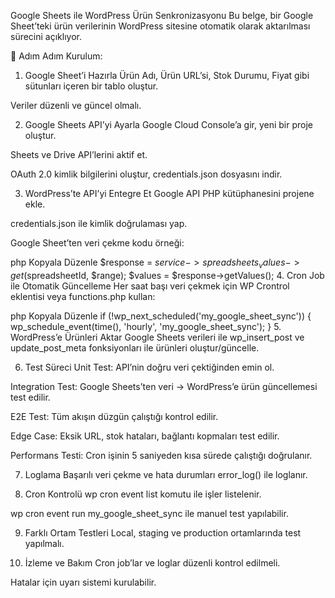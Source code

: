 Google Sheets ile WordPress Ürün Senkronizasyonu
Bu belge, bir Google Sheet’teki ürün verilerinin WordPress sitesine otomatik olarak aktarılması sürecini açıklıyor.

🔧 Adım Adım Kurulum:
1. Google Sheet’i Hazırla
Ürün Adı, Ürün URL’si, Stok Durumu, Fiyat gibi sütunları içeren bir tablo oluştur.

Veriler düzenli ve güncel olmalı.

2. Google Sheets API’yi Ayarla
Google Cloud Console’a gir, yeni bir proje oluştur.

Sheets ve Drive API’lerini aktif et.

OAuth 2.0 kimlik bilgilerini oluştur, credentials.json dosyasını indir.

3. WordPress’te API’yi Entegre Et
Google API PHP kütüphanesini projene ekle.

credentials.json ile kimlik doğrulaması yap.

Google Sheet’ten veri çekme kodu örneği:

php
Kopyala
Düzenle
$response = $service->spreadsheets_values->get($spreadsheetId, $range);
$values = $response->getValues();
4. Cron Job ile Otomatik Güncelleme
Her saat başı veri çekmek için WP Crontrol eklentisi veya functions.php kullan:

php
Kopyala
Düzenle
if (!wp_next_scheduled('my_google_sheet_sync')) {
    wp_schedule_event(time(), 'hourly', 'my_google_sheet_sync');
}
5. WordPress’e Ürünleri Aktar
Google Sheets verileri ile wp_insert_post ve update_post_meta fonksiyonları ile ürünleri oluştur/güncelle.

6. Test Süreci
Unit Test: API’nin doğru veri çektiğinden emin ol.

Integration Test: Google Sheets’ten veri → WordPress’e ürün güncellemesi test edilir.

E2E Test: Tüm akışın düzgün çalıştığı kontrol edilir.

Edge Case: Eksik URL, stok hataları, bağlantı kopmaları test edilir.

Performans Testi: Cron işinin 5 saniyeden kısa sürede çalıştığı doğrulanır.

7. Loglama
Başarılı veri çekme ve hata durumları error_log() ile loglanır.

8. Cron Kontrolü
wp cron event list komutu ile işler listelenir.

wp cron event run my_google_sheet_sync ile manuel test yapılabilir.

9. Farklı Ortam Testleri
Local, staging ve production ortamlarında test yapılmalı.

10. İzleme ve Bakım
Cron job’lar ve loglar düzenli kontrol edilmeli.

Hatalar için uyarı sistemi kurulabilir.